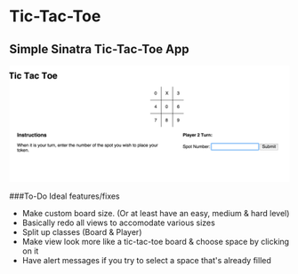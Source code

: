 # Tic-Tac-Toe

## Simple Sinatra Tic-Tac-Toe App

![alt tag](public/imgs/screenshot2.png)

###To-Do
Ideal features/fixes
* Make custom board size. (Or at least have an easy, medium & hard level)
* Basically redo all views to accomodate various sizes
* Split up classes (Board & Player)
* Make view look more like a tic-tac-toe board & choose space by clicking on it
* Have alert messages if you try to select a space that's already filled